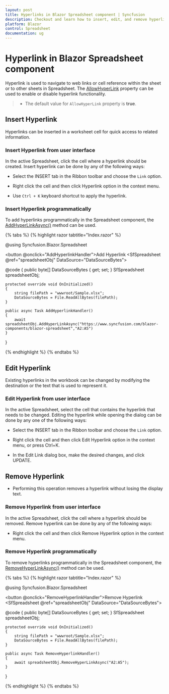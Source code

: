 ```yaml
---
layout: post
title: Hyperlinks in Blazor Spreadsheet component | Syncfusion
description: Checkout and learn how to insert, edit, and remove hyperlinks in the Syncfusion Blazor Spreadsheet component and more.
platform: Blazor
control: Spreadsheet
documentation: ug
---
```


# Hyperlink in Blazor Spreadsheet component

Hyperlink is used to navigate to web links or cell reference within the sheet or to other sheets in Spreadsheet. The [AllowHyperLink](https://help.syncfusion.com/cr/blazor/Syncfusion.Blazor.Spreadsheet.SfSpreadsheet.html#Syncfusion_Blazor_Spreadsheet_SfSpreadsheet_AllowHyperLink) property can be used to enable or disable hyperlink functionality. 

> * The default value for `AllowHyperLink` property is **true**.

## Insert Hyperlink

Hyperlinks can be inserted in a worksheet cell for quick access to related information.

### Insert Hyperlink from user interface

In the active Spreadsheet, click the cell where a hyperlink should be created. Insert hyperlink can be done by any of the following ways:

* Select the INSERT tab in the Ribbon toolbar and choose the `Link` option.

* Right click the cell and then click Hyperlink option in the context menu.

* Use `Ctrl + K` keyboard shortcut to apply the hyperlink.

### Insert Hyperlink programmatically

To add hyperlinks programmatically in the Spreadsheet component, the [AddHyperLinkAsync()](https://help.syncfusion.com/cr/blazor/Syncfusion.Blazor.Spreadsheet.SfSpreadsheet.html#Syncfusion_Blazor_Spreadsheet_SfSpreadsheet_AddHyperlinkAsync_System_String_System_String_System_String_) method can be used.

{% tabs %}
{% highlight razor tabtitle="Index.razor" %}

@using Syncfusion.Blazor.Spreadsheet

<button @onclick="AddHyperlinkHandler">Add Hyperlink</button>
<SfSpreadsheet @ref="spreadsheetObj" DataSource="DataSourceBytes">
    <SpreadsheetRibbon></SpreadsheetRibbon>
</SfSpreadsheet>

@code {
    public byte[] DataSourceBytes { get; set; }
    SfSpreadsheet spreadsheetObj;

    protected override void OnInitialized()
    {
        string filePath = "wwwroot/Sample.xlsx";
        DataSourceBytes = File.ReadAllBytes(filePath);
    }

    public async Task AddHyperlinkHandler()
    {
	    await spreadsheetObj.AddHyperLinkAsync("https://www.syncfusion.com/blazor-components/blazor-spreadsheet","A2:A5")
    }
}

{% endhighlight %}
{% endtabs %}

## Edit Hyperlink

Existing hyperlinks in the workbook can be changed by modifying the destination or the text that is used to represent it.

### Edit Hyperlink from user interface

In the active Spreadsheet, select the cell that contains the hyperlink that needs to be changed. Editing the hyperlink while opening the dialog can be done by any one of the following ways:

* Select the INSERT tab in the Ribbon toolbar and choose the `Link` option.

* Right click the cell and then click Edit Hyperlink option in the context menu, or press Ctrl+K.

* In the Edit Link dialog box, make the desired changes, and click UPDATE.

## Remove Hyperlink

* Performing this operation removes a hyperlink without losing the display text.

### Remove Hyperlink from user interface

In the active Spreadsheet, click the cell where a hyperlink should be removed. Remove hyperlink can be done by any of the following ways:

* Right click the cell and then click Remove Hyperlink option in the context menu.

### Remove Hyperlink programmatically

To remove hyperlinks programmatically in the Spreadsheet component, the [RemoveHyperLinkAsync()](https://help.syncfusion.com/cr/blazor/Syncfusion.Blazor.Spreadsheet.SfSpreadsheet.html#Syncfusion_Blazor_Spreadsheet_SfSpreadsheet_RemoveHyperlinkAsync_System_String_) method can be used.

{% tabs %}
{% highlight razor tabtitle="Index.razor" %}

@using Syncfusion.Blazor.Spreadsheet

<button @onclick="RemoveHyperlinkHandler">Remove Hyperlink</button>
<SfSpreadsheet @ref="spreadsheetObj" DataSource="DataSourceBytes">
    <SpreadsheetRibbon></SpreadsheetRibbon>
</SfSpreadsheet>

@code {
    public byte[] DataSourceBytes { get; set; }
    SfSpreadsheet spreadsheetObj;

    protected override void OnInitialized()
    {
        string filePath = "wwwroot/Sample.xlsx";
        DataSourceBytes = File.ReadAllBytes(filePath);
    }

    public async Task RemoveHyperlinkHandler()
    {
	    await spreadsheetObj.RemoveHyperLinkAsync("A2:A5");
    }
}

{% endhighlight %}
{% endtabs %}

